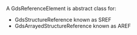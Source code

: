 A GdsReferenceElement is abstract class for: 

- GdsStructureReference known as SREF
- GdsArrayedStructureReference known as AREF 
